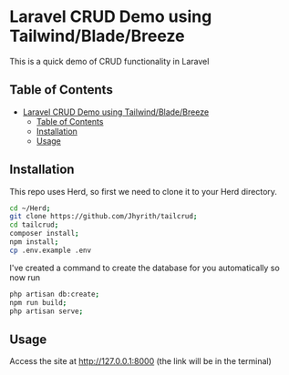 # Laravel CRUD Demo using Tailwind/Blade/Breeze

This is a quick demo of CRUD functionality in Laravel

## Table of Contents

- [Laravel CRUD Demo using Tailwind/Blade/Breeze](#laravel-crud-demo-using-tailwindbladebreeze)
  - [Table of Contents](#table-of-contents)
  - [Installation](#installation)
  - [Usage](#usage)

## Installation

This repo uses Herd, so first we need to clone it to your Herd directory. 

```sh
cd ~/Herd;
git clone https://github.com/Jhyrith/tailcrud;
cd tailcrud;
composer install;
npm install;
cp .env.example .env
```

I've created a command to create the database for you automatically so now run 

```sh
php artisan db:create;
npm run build;
php artisan serve;
```
## Usage

Access the site at http://127.0.0.1:8000 (the link will be in the terminal)
